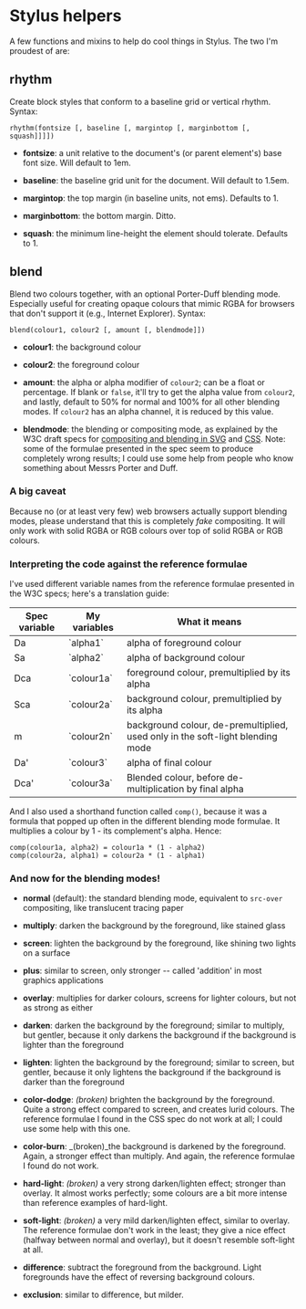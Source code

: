 # Stylus helpers

A few functions and mixins to help do cool things in Stylus. The two I'm proudest of are:

## rhythm

Create block styles that conform to a baseline grid or vertical rhythm. Syntax:

    rhythm(fontsize [, baseline [, margintop [, marginbottom [, squash]]]])

* **fontsize**: a unit relative to the document's (or parent element's) base font size. Will default to 1em.

* **baseline**: the baseline grid unit for the document. Will default to 1.5em.

* **margintop**: the top margin (in baseline units, not ems). Defaults to 1.

* **marginbottom**: the bottom margin. Ditto.

* **squash**: the minimum line-height the element should tolerate. Defaults to 1.

## blend

Blend two colours together, with an optional Porter-Duff blending mode. Especially useful for creating opaque colours that mimic RGBA for browsers that don't support it (e.g., Internet Explorer). Syntax:

    blend(colour1, colour2 [, amount [, blendmode]])

* **colour1**: the background colour

* **colour2**: the foreground colour

* **amount**: the alpha or alpha modifier of `colour2`; can be a float or
percentage. If blank or `false`, it'll try to get the alpha value from
`colour2`, and lastly, default to 50% for normal and 100% for all other
blending modes. If `colour2` has an alpha channel, it is reduced by this value.

* **blendmode**: the blending or compositing mode, as explained by the W3C
draft specs for [compositing and blending in SVG](http://dev.w3.org/SVG/modules/compositing/master/) and [CSS](https://dvcs.w3.org/hg/FXTF/rawfile/tip/compositing/index.html). Note:
some of the formulae presented in the spec seem to produce completely
wrong results; I could use some help from people who know something
about Messrs Porter and Duff.

### A big caveat

Because no (or at least very few) web browsers actually support blending modes, please understand that this is completely _fake_ compositing. It will only work with solid RGBA or RGB colours over top of solid RGBA or RGB colours.

### Interpreting the code against the reference formulae

I've used different variable names from the reference formulae presented in the W3C specs; here's a translation guide:

<table>
	<thead>
		<tr>
			<th>Spec variable</th>
			<th>My variables</th>
			<th>What it means</th>
		</tr>
	</thead>
	<tbody>
		<tr>
			<td>Da</td>
			<td>`alpha1`</td>
			<td>alpha of foreground colour</td>
		</tr>
		<tr>
			<td>Sa</td>
			<td>`alpha2`</td>
			<td>alpha of background colour</td>
		</tr>
		<tr>
			<td>Dca</td>
			<td>`colour1a`</td>
			<td>foreground colour, premultiplied by its alpha</td>
		</tr>
		<tr>
			<td>Sca</td>
			<td>`colour2a`</td>
			<td>background colour, premultiplied by its alpha</td>
		</tr>
		<tr>
			<td>m</td>
			<td>`colour2n`</td>
			<td>background colour, de-premultiplied, used only in the soft-light blending mode</td>
		</tr>
		<tr>
			<td>Da'</td>
			<td>`colour3`</td>
			<td>alpha of final colour</td>
		</tr>
		<tr>
			<td>Dca'</td>
			<td>`colour3a`</td>
			<td>Blended colour, before de-multiplication by final alpha</td>
		</tr>
	</tbody>
</table>

And I also used a shorthand function called `comp()`, because it was a
formula that popped up often in the different blending mode formulae.
It multiplies a colour by 1 - its complement's alpha. Hence:

    comp(colour1a, alpha2) = colour1a * (1 - alpha2)
    comp(colour2a, alpha1) = colour2a * (1 - alpha1)

### And now for the blending modes!

* **normal** (default): the standard blending mode, equivalent to `src-over` compositing, like translucent tracing paper

* **multiply**: darken the background by the foreground, like stained glass

* **screen**: lighten the background by the foreground, like shining two lights on a surface

* **plus**: similar to screen, only stronger -- called 'addition' in most
graphics applications

* **overlay**: multiplies for darker colours, screens for lighter colours,
but not as strong as either

* **darken**: darken the background by the foreground; similar to multiply,
but gentler, because it only darkens the background if the background
is lighter than the foreground

* **lighten**: lighten the background by the foreground; similar to screen,
but gentler, because it only lightens the background if the background
is darker than the foreground

* **color-dodge**: _(broken)_ brighten the background by the foreground. Quite a
strong effect compared to screen, and creates lurid colours. The reference formulae I found in the CSS spec do not work at all; I could use some
help with this one.

* **color-burn**: _(broken)_the background is darkened by the foreground. Again, a
stronger effect than multiply. And again, the reference formulae I
found do not work.

* **hard-light**: _(broken)_ a very strong darken/lighten effect; stronger than
overlay. It almost works perfectly; some colours are a bit more
intense than reference examples of hard-light.

* **soft-light**: _(broken)_ a very mild darken/lighten effect, similar to overlay.
The reference formulae don't work in the least; they give a nice
effect (halfway between normal and overlay), but it doesn't resemble
soft-light at all.

* **difference**: subtract the foreground from the background. Light
foregrounds have the effect of reversing background colours.

* **exclusion**: similar to difference, but milder.
